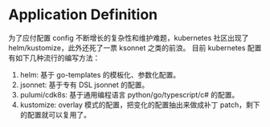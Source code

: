 # Application Definition
为了应付配置 config 不断增长的复杂性和维护难题，kubernetes 社区出现了 helm/kustomize，此外还死了一票 ksonnet 之类的前浪。
目前 kubernetes 配置有如下几种流行的编写方法：

1. helm: 基于 go-templates 的模板化、参数化配置。
2. jsonnet: 基于专有 DSL jsonnet 的配置。
3. pulumi/cdk8s: 基于通用编程语言 python/go/typescript/c# 的配置。
4. kustomize: overlay 模式的配置，把变化的配置抽出来做成补丁 patch，剩下的配置就可以复用了。

